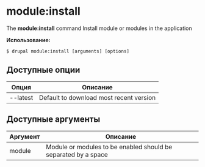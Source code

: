 # module:install
The **module:install** command Install module or modules in the application

**Использование:**
```
$ drupal module:install [arguments] [options] 
```

## Доступные опции
Опция | Описание
-------|-------------
--latest | Default to download most recent version

## Доступные аргументы
Аргумент | Описание
---------|-------------
module | Module or modules to be enabled should be separated by a space
